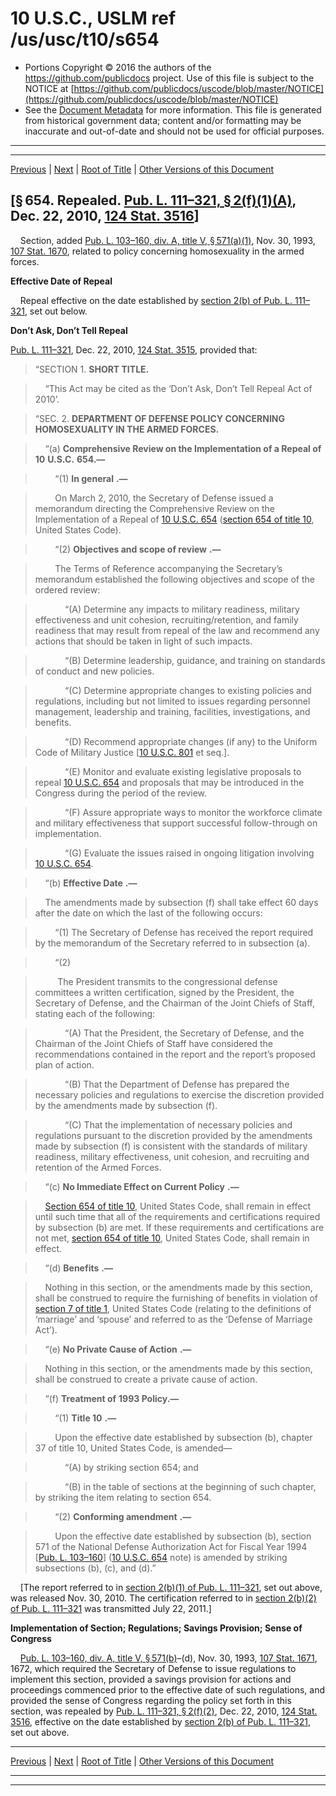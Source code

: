 ---
---

# 10 U.S.C., USLM ref /us/usc/t10/s654

* Portions Copyright © 2016 the authors of the https://github.com/publicdocs project.
  Use of this file is subject to the NOTICE at [https://github.com/publicdocs/uscode/blob/master/NOTICE](https://github.com/publicdocs/uscode/blob/master/NOTICE)
* See the [Document Metadata](././../../../../../..//README.md) for more information.
  This file is generated from historical government data; content and/or formatting may be inaccurate and out-of-date and should not be used for official purposes.

----------
----------

[Previous](./../../../../../..//us/usc/t10/stA/ptII/ch37/m__us_usc_t10_s653.md) | [Next](./../../../../../..//us/usc/t10/stA/ptII/ch37/m__us_usc_t10_s655.md) | [Root of Title](./../../../../../../) | [Other Versions of this Document](https://publicdocs.github.io/go/links?ns=uslm&ref=%2Fus%2Fusc%2Ft10%2Fs654)

## \[§ 654. Repealed. [Pub. L. 111–321, § 2(f)(1)(A)][/us/pl/111/321/s2/f/1/A], Dec. 22, 2010, [124 Stat. 3516][/us/stat/124/3516]\]

    Section, added [Pub. L. 103–160, div. A, title V, § 571(a)(1)][/us/pl/103/160/s571/a/1], Nov. 30, 1993, [107 Stat. 1670][/us/stat/107/1670], related to policy concerning homosexuality in the armed forces.

 __Effective Date of Repeal__ 

    Repeal effective on the date established by [section 2(b) of Pub. L. 111–321][/us/pl/111/321/s2/b], set out below.

 __Don’t Ask, Don’t Tell Repeal__ 

[Pub. L. 111–321][/us/pl/111/321], Dec. 22, 2010, [124 Stat. 3515][/us/stat/124/3515], provided that:

> “SECTION 1. __SHORT TITLE.__ 

>     “This Act may be cited as the ‘Don’t Ask, Don’t Tell Repeal Act of 2010’.

> “SEC. 2. __DEPARTMENT OF DEFENSE POLICY CONCERNING HOMOSEXUALITY IN THE ARMED FORCES.__ 

>     “(a)  __Comprehensive Review on the Implementation of a Repeal of__  __10__  __U.S.C.__  __654.—__ 

>         “(1)  __In general__  __.—__ 

>         On March 2, 2010, the Secretary of Defense issued a memorandum directing the Comprehensive Review on the Implementation of a Repeal of [10 U.S.C. 654][/us/usc/t10/s654] ([section 654 of title 10][/us/usc/t10/s654], United States Code).

>         “(2)  __Objectives and scope of review__  __.—__ 

>         The Terms of Reference accompanying the Secretary’s memorandum established the following objectives and scope of the ordered review:

>             “(A) Determine any impacts to military readiness, military effectiveness and unit cohesion, recruiting/retention, and family readiness that may result from repeal of the law and recommend any actions that should be taken in light of such impacts.

>             “(B) Determine leadership, guidance, and training on standards of conduct and new policies.

>             “(C) Determine appropriate changes to existing policies and regulations, including but not limited to issues regarding personnel management, leadership and training, facilities, investigations, and benefits.

>             “(D) Recommend appropriate changes (if any) to the Uniform Code of Military Justice \[[10 U.S.C. 801][/us/usc/t10/s801] et seq.\].

>             “(E) Monitor and evaluate existing legislative proposals to repeal [10 U.S.C. 654][/us/usc/t10/s654] and proposals that may be introduced in the Congress during the period of the review.

>             “(F) Assure appropriate ways to monitor the workforce climate and military effectiveness that support successful follow-through on implementation.

>             “(G) Evaluate the issues raised in ongoing litigation involving [10 U.S.C. 654][/us/usc/t10/s654].

>     “(b)  __Effective Date__  __.—__ 

>     The amendments made by subsection (f) shall take effect 60 days after the date on which the last of the following occurs:

>         “(1) The Secretary of Defense has received the report required by the memorandum of the Secretary referred to in subsection (a).

>         “(2)

>          The President transmits to the congressional defense committees a written certification, signed by the President, the Secretary of Defense, and the Chairman of the Joint Chiefs of Staff, stating each of the following:

>             “(A) That the President, the Secretary of Defense, and the Chairman of the Joint Chiefs of Staff have considered the recommendations contained in the report and the report’s proposed plan of action.

>             “(B) That the Department of Defense has prepared the necessary policies and regulations to exercise the discretion provided by the amendments made by subsection (f).

>             “(C) That the implementation of necessary policies and regulations pursuant to the discretion provided by the amendments made by subsection (f) is consistent with the standards of military readiness, military effectiveness, unit cohesion, and recruiting and retention of the Armed Forces.

>     “(c)  __No Immediate Effect on Current Policy__  __.—__ 

>     [Section 654 of title 10][/us/usc/t10/s654], United States Code, shall remain in effect until such time that all of the requirements and certifications required by subsection (b) are met. If these requirements and certifications are not met, [section 654 of title 10][/us/usc/t10/s654], United States Code, shall remain in effect.

>     “(d)  __Benefits__  __.—__ 

>     Nothing in this section, or the amendments made by this section, shall be construed to require the furnishing of benefits in violation of [section 7 of title 1][/us/usc/t1/s7], United States Code (relating to the definitions of ‘marriage’ and ‘spouse’ and referred to as the ‘Defense of Marriage Act’).

>     “(e)  __No Private Cause of Action__  __.—__ 

>     Nothing in this section, or the amendments made by this section, shall be construed to create a private cause of action.

>     “(f)  __Treatment of__  __1993 Policy.—__ 

>         “(1)  __Title 10__  __.—__ 

>         Upon the effective date established by subsection (b), chapter 37 of title 10, United States Code, is amended—

>             “(A) by striking section 654; and

>             “(B) in the table of sections at the beginning of such chapter, by striking the item relating to section 654.

>         “(2)  __Conforming amendment__  __.—__ 

>         Upon the effective date established by subsection (b), section 571 of the National Defense Authorization Act for Fiscal Year 1994 \[[Pub. L. 103–160][/us/pl/103/160]\] ([10 U.S.C. 654][/us/usc/t10/s654] note) is amended by striking subsections (b), (c), and (d).”

    \[The report referred to in [section 2(b)(1) of Pub. L. 111–321][/us/pl/111/321/s2/b/1], set out above, was released Nov. 30, 2010. The certification referred to in [section 2(b)(2) of Pub. L. 111–321][/us/pl/111/321/s2/b/2] was transmitted July 22, 2011.\]

 __Implementation of Section; Regulations; Savings Provision; Sense of Congress__ 

    [Pub. L. 103–160, div. A, title V, § 571(b)][/us/pl/103/160/s571/b]–(d), Nov. 30, 1993, [107 Stat. 1671][/us/stat/107/1671], 1672, which required the Secretary of Defense to issue regulations to implement this section, provided a savings provision for actions and proceedings commenced prior to the effective date of such regulations, and provided the sense of Congress regarding the policy set forth in this section, was repealed by [Pub. L. 111–321, § 2(f)(2)][/us/pl/111/321/s2/f/2], Dec. 22, 2010, [124 Stat. 3516][/us/stat/124/3516], effective on the date established by [section 2(b) of Pub. L. 111–321][/us/pl/111/321/s2/b], set out above.

----------

[Previous](./../../../../../..//us/usc/t10/stA/ptII/ch37/m__us_usc_t10_s653.md) | [Next](./../../../../../..//us/usc/t10/stA/ptII/ch37/m__us_usc_t10_s655.md) | [Root of Title](./../../../../../../) | [Other Versions of this Document](https://publicdocs.github.io/go/links?ns=uslm&ref=%2Fus%2Fusc%2Ft10%2Fs654)

----------
----------

[/us/pl/111/321/s2/f/1/A]: https://publicdocs.github.io/go/links?ns=uslm&ref=%2Fus%2Fpl%2F111%2F321%2Fs2%2Ff%2F1%2FA
[/us/stat/124/3516]: https://publicdocs.github.io/go/links?ns=uslm&ref=%2Fus%2Fstat%2F124%2F3516
[/us/pl/103/160/s571/a/1]: https://publicdocs.github.io/go/links?ns=uslm&ref=%2Fus%2Fpl%2F103%2F160%2Fs571%2Fa%2F1
[/us/stat/107/1670]: https://publicdocs.github.io/go/links?ns=uslm&ref=%2Fus%2Fstat%2F107%2F1670
[/us/pl/111/321/s2/b]: https://publicdocs.github.io/go/links?ns=uslm&ref=%2Fus%2Fpl%2F111%2F321%2Fs2%2Fb
[/us/pl/111/321]: https://publicdocs.github.io/go/links?ns=uslm&ref=%2Fus%2Fpl%2F111%2F321
[/us/stat/124/3515]: https://publicdocs.github.io/go/links?ns=uslm&ref=%2Fus%2Fstat%2F124%2F3515
[/us/usc/t10/s654]: https://publicdocs.github.io/go/links?ns=uslm&ref=%2Fus%2Fusc%2Ft10%2Fs654
[/us/usc/t10/s654]: https://publicdocs.github.io/go/links?ns=uslm&ref=%2Fus%2Fusc%2Ft10%2Fs654
[/us/usc/t10/s801]: https://publicdocs.github.io/go/links?ns=uslm&ref=%2Fus%2Fusc%2Ft10%2Fs801
[/us/usc/t10/s654]: https://publicdocs.github.io/go/links?ns=uslm&ref=%2Fus%2Fusc%2Ft10%2Fs654
[/us/usc/t10/s654]: https://publicdocs.github.io/go/links?ns=uslm&ref=%2Fus%2Fusc%2Ft10%2Fs654
[/us/usc/t10/s654]: https://publicdocs.github.io/go/links?ns=uslm&ref=%2Fus%2Fusc%2Ft10%2Fs654
[/us/usc/t10/s654]: https://publicdocs.github.io/go/links?ns=uslm&ref=%2Fus%2Fusc%2Ft10%2Fs654
[/us/usc/t1/s7]: https://publicdocs.github.io/go/links?ns=uslm&ref=%2Fus%2Fusc%2Ft1%2Fs7
[/us/pl/103/160]: https://publicdocs.github.io/go/links?ns=uslm&ref=%2Fus%2Fpl%2F103%2F160
[/us/usc/t10/s654]: https://publicdocs.github.io/go/links?ns=uslm&ref=%2Fus%2Fusc%2Ft10%2Fs654
[/us/pl/111/321/s2/b/1]: https://publicdocs.github.io/go/links?ns=uslm&ref=%2Fus%2Fpl%2F111%2F321%2Fs2%2Fb%2F1
[/us/pl/111/321/s2/b/2]: https://publicdocs.github.io/go/links?ns=uslm&ref=%2Fus%2Fpl%2F111%2F321%2Fs2%2Fb%2F2
[/us/pl/103/160/s571/b]: https://publicdocs.github.io/go/links?ns=uslm&ref=%2Fus%2Fpl%2F103%2F160%2Fs571%2Fb
[/us/stat/107/1671]: https://publicdocs.github.io/go/links?ns=uslm&ref=%2Fus%2Fstat%2F107%2F1671
[/us/pl/111/321/s2/f/2]: https://publicdocs.github.io/go/links?ns=uslm&ref=%2Fus%2Fpl%2F111%2F321%2Fs2%2Ff%2F2
[/us/stat/124/3516]: https://publicdocs.github.io/go/links?ns=uslm&ref=%2Fus%2Fstat%2F124%2F3516
[/us/pl/111/321/s2/b]: https://publicdocs.github.io/go/links?ns=uslm&ref=%2Fus%2Fpl%2F111%2F321%2Fs2%2Fb


